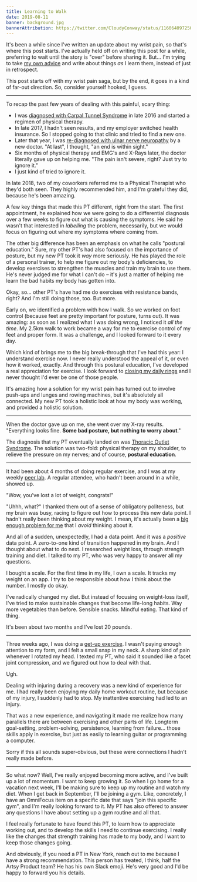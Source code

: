 ```yaml
---
title: Learning to Walk
date: 2019-08-11
banner: background.jpg
bannerAttribution: https://twitter.com/CloudyConway/status/1160640972507832320
---
```


It's been a while since I've written an update about my wrist pain, so that's where this post starts. I've actually held off on writing this post for a while, preferring to wait until the story is "over" before sharing it. But... I'm trying to take [my own advice](/blog/contemporaneous-blogging/) and write about things _as_ I learn them, instead of just in retrospect.

This post starts off with my wrist pain saga, but by the end, it goes in a kind of far-out direction. So, consider yourself hooked, I guess.

---

To recap the past few years of dealing with this painful, scary thing:

- I was [diagnosed with Carpal Tunnel Syndrome](https://twitter.com/ashfurrow/status/778229355956822016) in late 2016 and started a regimen of physical therapy.
- In late 2017, I hadn't seen results, and my employer switched health insurance. So I stopped going to that clinic and tried to find a new one.
- Later that year, I was [re-diagnosed with ulnar nerve neuropathy](https://ashfurrow.com/blog/it-was-only-a-matter-of-time/) by a new doctor. "At last", I thought, "an end is within sight."
- Six months of physical therapy and EMG's and X-Rays later, the doctor literally gave up on helping me. "The pain isn't severe, right? Just try to ignore it."
- I just kind of tried to ignore it.

In late 2018, two of my coworkers referred me to a Physical Therapist who they'd both seen. They highly recommended him, and I'm grateful they did, because he's been amazing.

A few key things that made this PT different, right from the start. The first appointment, he explained how we were going to do a differential diagnosis over a few weeks to figure out what is causing the symptoms. He said he wasn't that interested in _labelling_ the problem, necessarily, but we would focus on figuring out where my symptoms where coming from.

The other big difference has been an emphasis on what he calls "postural education." Sure, my other PT's had also focused on the importance of posture, but my new PT took it _way_ more seriously. He has played the role of a personal trainer, to help me figure out my body's deficiencies, to develop exercises to strengthen the muscles and train my brain to use them. He's never judged me for what I can't do – it's just a matter of helping me learn the bad habits my body has gotten into.

Okay, so... other PT's have had me do exercises with resistance bands, right? And I'm still doing those, too. But more.

Early on, we identified a problem with how I walk. So we worked on foot control (because feet are pretty important for posture, turns out). It was amazing: as soon as I realized what I was doing wrong, I noticed it _all the time_. My 2.5km walk to work became a way for me to exercise control of my feet and proper form. It was a challenge, and I looked forward to it every day.

Which kind of brings me to the big break-through that I've had this year: I understand exercise now. I never really understood the appeal of it, or even how it worked, exactly. And through this postural education, I've developed a real appreciation for exercise. I look forward to [closing my daily rings](https://twitter.com/ashfurrow/status/1142787040628621312) and I never thought I'd ever be one of those people.

It's amazing how a solution for my wrist pain has turned out to involve push-ups and lunges and rowing machines, but it's absolutely all connected. My new PT took a holistic look at how my body was working, and provided a holistic solution.

---

When the doctor gave up on me, she went over my X-ray results. "Everything looks fine. **Some bad posture, but nothing to worry about**."

The diagnosis that my PT eventually landed on was [Thoracic Outlet Syndrome](https://en.wikipedia.org/wiki/Thoracic_outlet_syndrome). The solution was two-fold: physical therapy on my shoulder, to relieve the pressure on my nerves; and of course, **postural education**.

---

It had been about 4 months of doing regular exercise, and I was at my weekly [peer lab](https://peerlab.community). A regular attendee, who hadn't been around in a while, showed up.

"Wow, you've lost a lot of weight, congrats!"

"Uhhh, what?" I thanked them out of a sense of obligatory politeness, but my brain was busy, racing to figure out how to process this new data point. I hadn't really been thinking about my weight. I mean, it's actually been a [big enough problem for me](https://twitter.com/ashfurrow/status/520522083861024769) that I _avoid_ thinking about it.

And all of a sudden, unexpectedly, I had a data point. And it was a _positive_ data point. A zero-to-one kind of transition happened in my brain. And I thought about what to do next. I researched weight loss, through strength training and diet. I talked to my PT, who was very happy to answer all my questions.

I bought a scale. For the first time in my life, I own a scale. It tracks my weight on an app. I try to be responsible about how I think about the number. I mostly do okay.

I've radically changed my diet. But instead of focusing on weight-loss itself, I've tried to make sustainable changes that become life-long habits. Way more vegetables than before. Sensible snacks. Mindful eating. That kind of thing.

It's been about two months and I've lost 20 pounds.

---

Three weeks ago, I was doing a [get-up exercise](https://www.self.com/story/how-to-do-a-turkish-get-up). I wasn't paying enough attention to my form, and I felt a small snap in my neck. A sharp kind of pain whenever I rotated my head. I texted my PT, who said it sounded like a facet joint compression, and we figured out how to deal with that.

Ugh.

Dealing with injuring during a recovery was a new kind of experience for me. I had really been enjoying my daily home workout routine, but because of my injury, I suddenly had to stop. My inattentive exercising had led to an injury.

That was a new experience, and navigating it made me realize how many parallels there are between exercising and other parts of life. Longterm goal-setting, problem-solving, persistence, learning from failure... those skills apply in exercise, but just as easily to learning guitar or programming a computer.

Sorry if this all sounds super-obvious, but these were connections I hadn't really made before.

---

So what now? Well, I've really enjoyed becoming more active, and I've built up a lot of momentum. I want to keep growing it. So when I go home for a vacation next week, I'll be making sure to keep up my routine and watch my diet. When I get back in September, I'll be joining a gym. Like, concretely, I have an OmniFocus item on a specific date that says "join this specific gym", and I'm really looking forward to it. My PT has also offered to answer any questions I have about setting up a gym routine and all that.

I feel really fortunate to have found this PT, to learn how to appreciate working out, and to develop the skills I need to continue exercising. I really like the changes that strength training has made to my body, and I want to keep those changes going.

And obviously, if you need a PT in New York, reach out to me because I have a strong recommendation. This person has treated, I think, half the Artsy Product team? He has his own Slack emoji. He's very good and I'd be happy to forward you his details.
